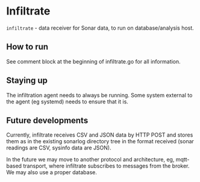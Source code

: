 # Infiltrate

`infiltrate` - data receiver for Sonar data, to run on database/analysis host.

## How to run

See comment block at the beginning of infiltrate.go for all information.

## Staying up

The infiltration agent needs to always be running.  Some system external to the agent (eg systemd)
needs to ensure that it is.

## Future developments

Currently, infiltrate receives CSV and JSON data by HTTP POST and stores them as in the existing
sonarlog directory tree in the format received (sonar readings are CSV, sysinfo data are JSON).

In the future we may move to another protocol and architecture, eg, mqtt-based transport, where
infiltrate subscribes to messages from the broker.  We may also use a proper database.
